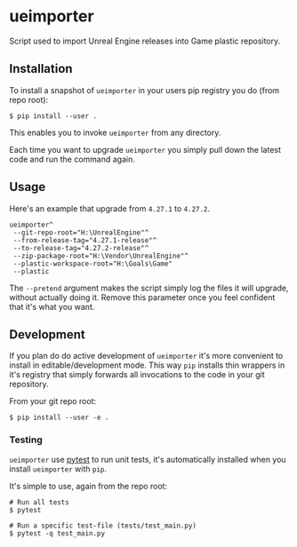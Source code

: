 # ueimporter

Script used to import Unreal Engine releases into Game plastic repository.

## Installation

To install a snapshot of `ueimporter` in your users pip registry you do (from repo root):
```
$ pip install --user .
```
This enables you to invoke `ueimporter` from any directory.

Each time you want to upgrade `ueimporter` you simply pull down the latest code
and run the command again.

## Usage

Here's an example that upgrade from `4.27.1` to `4.27.2`.

```
ueimporter^
 --git-repo-root="H:\UnrealEngine"^
 --from-release-tag="4.27.1-release"^
 --to-release-tag="4.27.2-release"^
 --zip-package-root="H:\Vendor\UnrealEngine"^
 --plastic-workspace-root="H:\Goals\Game"
 --plastic
```

The `--pretend` argument makes the script simply log the files it will upgrade,
without actually doing it. Remove this parameter once you feel confident
that it's what you want.

## Development

If you plan do do active development of `ueimporter` it's more convenient to
install in editable/development mode. This way `pip` installs thin
wrappers in it's registry that simply forwards all invocations to the code
in your git repository.

From your git repo root:
```
$ pip install --user -e .
```

### Testing

`ueimporter` use [pytest](https://docs.pytest.org) to run unit tests, it's
automatically installed when you install `ueimporter` with `pip`.

It's simple to use, again from the repo root:
```
# Run all tests
$ pytest

# Run a specific test-file (tests/test_main.py)
$ pytest -q test_main.py

```
